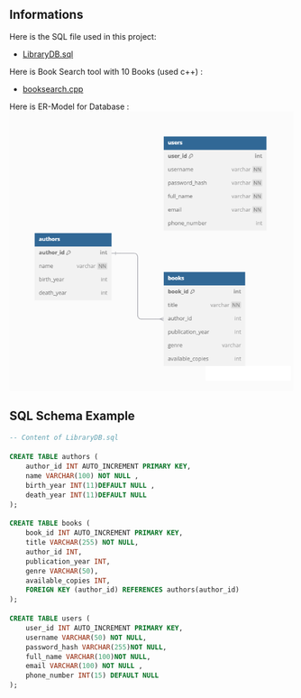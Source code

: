 ## Informations

Here is the SQL file used in this project:

- [LibraryDB.sql](LibraryDB.sql)

Here is Book Search tool with 10 Books (used c++) :

- [booksearch.cpp](booksearch.cpp)


Here is ER-Model for Database :
![ER-Model](ER-DIAGRAM-LibraryDB.png)


## SQL Schema Example

```sql
-- Content of LibraryDB.sql

CREATE TABLE authors (
    author_id INT AUTO_INCREMENT PRIMARY KEY,
    name VARCHAR(100) NOT NULL ,
    birth_year INT(11)DEFAULT NULL ,
    death_year INT(11)DEFAULT NULL
);

CREATE TABLE books (
    book_id INT AUTO_INCREMENT PRIMARY KEY,
    title VARCHAR(255) NOT NULL,
    author_id INT,
    publication_year INT,
    genre VARCHAR(50),
    available_copies INT,
    FOREIGN KEY (author_id) REFERENCES authors(author_id)
);

CREATE TABLE users (
    user_id INT AUTO_INCREMENT PRIMARY KEY,
    username VARCHAR(50) NOT NULL,
    password_hash VARCHAR(255)NOT NULL,
    full_name VARCHAR(100)NOT NULL,
    email VARCHAR(100) NOT NULL ,
    phone_number INT(15) DEFAULT NULL
);
